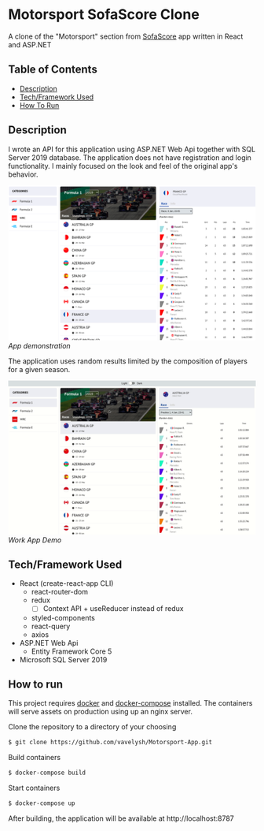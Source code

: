 # Motorsport SofaScore Clone
A clone of the "Motorsport" section from [SofaScore](https://www.sofascore.com/motorsport) app written in React and ASP.NET
## Table of Contents
- [Description](#description)
- [Tech/Framework Used](#techframework-used)
- [How To Run](#How-to-run)

## Description

I wrote an API for this application using ASP.NET Web Api together with SQL Server 2019 database.
The application does not have registration and login functionality. I mainly focused on the look and feel of the original app's behavior.

![App demonstration](https://github.com/vavelysh/MotoApp/blob/master/readme-resource/image.png)
*App demonstration*

The application uses random results limited by the composition of players for a given season.

![Work App Demo](https://github.com/vavelysh/MotoApp/blob/master/readme-resource/demo.gif)
*Work App Demo*


## Tech/Framework Used
* React (create-react-app CLI)
	* react-router-dom
	* redux
		- [ ] Context API + useReducer instead of redux
	* styled-components
	* react-query
	* axios
* ASP.NET Web Api
	* Entity Framework Core 5
* Microsoft SQL Server 2019


## How to run
This project requires [docker](https://docs.docker.com/engine/install) and [docker-compose](https://docs.docker.com/compose/install) installed.
The containers will serve assets on production using up an nginx server.

Clone the repository to a directory of your choosing

```sh
$ git clone https://github.com/vavelysh/Motorsport-App.git
```
Build containers

```sh
$ docker-compose build
```
Start containers

```sh
$ docker-compose up
```

After building, the application will be available at http://localhost:8787

